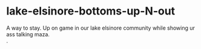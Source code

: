 # lake-elsinore-bottoms-up-N-out
A way to stay. Up on game in our lake elsinore community while showing ur ass talking maza.  
.
